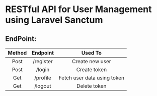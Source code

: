 # RESTful API for User Management using Laravel Sanctum

## EndPoint:

| Method | Endpoint  |           Used To           |
| :----: | :-------: | :-------------------------: |
|  Post  | /register |       Create new user       |
|  Post  |  /login   |        Create token         |
|  Get   | /profile  | Fetch user data using token |
|  Get   |  /logout  |        Delete token         |
